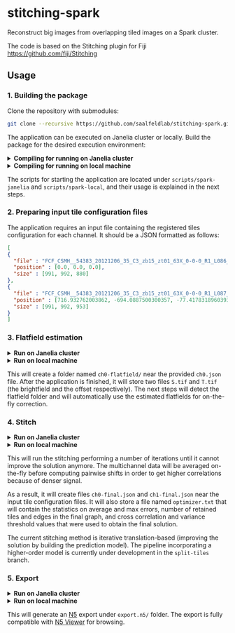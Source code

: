 # stitching-spark
Reconstruct big images from overlapping tiled images on a Spark cluster.

The code is based on the Stitching plugin for Fiji https://github.com/fiji/Stitching

## Usage

### 1. Building the package

Clone the repository with submodules:

```bash
git clone --recursive https://github.com/saalfeldlab/stitching-spark.git 
```

The application can be executed on Janelia cluster or locally. Build the package for the desired execution environment:

<details>
<summary><b>Compiling for running on Janelia cluster</b></summary>

```bash
mvn clean package
```
</details>

<details>
<summary><b>Compiling for running on local machine</b></summary>

```bash
mvn clean package -Pspark-local
```
</details>

The scripts for starting the application are located under `scripts/spark-janelia` and `scripts/spark-local`, and their usage is explained in the next steps.


### 2. Preparing input tile configuration files

The application requires an input file containing the registered tiles configuration for each channel. It should be a JSON formatted as follows:

```json
[
{
  "file" : "FCF_CSMH__54383_20121206_35_C3_zb15_zt01_63X_0-0-0_R1_L086_20130108192758780.lsm.tif",
  "position" : [0.0, 0.0, 0.0],
  "size" : [991, 992, 880]
},
{
  "file" : "FCF_CSMH__54383_20121206_35_C3_zb15_zt01_63X_0-0-0_R1_L087_20130108192825183.lsm.tif",
  "position" : [716.932762003862, -694.0887500300357, -77.41783189603937],
  "size" : [991, 992, 953]
}
]
```

### 3. Flatfield estimation

<details>
<summary><b>Run on Janelia cluster</b></summary>

```bash
./flatfield.sh <number of cluster nodes> -i ch0.json
```
</details>

<details>
<summary><b>Run on local machine</b></summary>

```bash
python flatfield.py -i ch0.json
```
</details>

This will create a folder named `ch0-flatfield/` near the provided `ch0.json` file. After the application is finished, it will store two files `S.tif` and `T.tif` (the brightfield and the offset respectively).
The next steps will detect the flatfield folder and will automatically use the estimated flatfields for on-the-fly correction.

### 4. Stitch

<details>
<summary><b>Run on Janelia cluster</b></summary>

```bash
./stitch.sh <number of cluster nodes> -i ch0.json -i ch1.json
```
</details>

<details>
<summary><b>Run on local machine</b></summary>

```bash
python stitch.py -i ch0.json -i ch1.json
```
</details>

This will run the stitching performing a number of iterations until it cannot improve the solution anymore. The multichannel data will be averaged on-the-fly before computing pairwise shifts in order to get higher correlations because of denser signal.

As a result, it will create files `ch0-final.json` and `ch1-final.json` near the input tile configuration files.
It will also store a file named `optimizer.txt` that will contain the statistics on average and max errors, number of retained tiles and edges in the final graph, and cross correlation and variance threshold values that were used to obtain the final solution.

The current stitching method is iterative translation-based (improving the solution by building the prediction model).
The pipeline incorporating a higher-order model is currently under development in the `split-tiles` branch.

### 5. Export

<details>
<summary><b>Run on Janelia cluster</b></summary>

```bash
./export.sh <number of cluster nodes> -i ch0-final.json -i ch1-final.json
```
</details>

<details>
<summary><b>Run on local machine</b></summary>

```bash
python export-local.py -i ch0-final.json -i ch1-final.json
```
</details>

This will generate an [N5](https://github.com/saalfeldlab/n5) export under `export.n5/` folder. The export is fully compatible  with [N5 Viewer](https://github.com/saalfeldlab/n5-viewer) for browsing.
